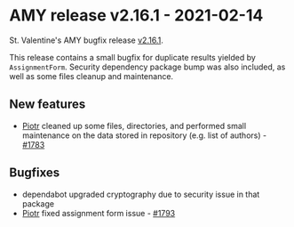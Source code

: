 # AMY release v2.16.1 - 2021-02-14

St. Valentine's AMY bugfix release [v2.16.1][].

This release contains a small bugfix for duplicate results yielded by `AssignmentForm`.
Security dependency package bump was also included, as well as some files cleanup
and maintenance.


## New features
* [Piotr][] cleaned up some files, directories, and performed small maintenance on the
  data stored in repository (e.g. list of authors) - [#1783](https://github.com/carpentries/amy/pull/1783)

## Bugfixes
* dependabot upgraded cryptography due to security issue in that package
* [Piotr][] fixed assignment form issue - [#1793](https://github.com/carpentries/amy/pull/1793)


[v2.16.1]: https://github.com/carpentries/amy/milestone/78
[Piotr]: https://github.com/pbanaszkiewicz
